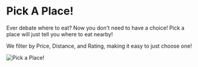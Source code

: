 # Pick A Place!

Ever debate where to eat? Now you don't need to have a choice! Pick a place will just tell you where to eat nearby!

We filter by Price, Distance, and Rating, making it easy to just choose one!

<img src='http://i.imgur.com/0TgvmKB.png' title='Pick a Place!' width='' />


